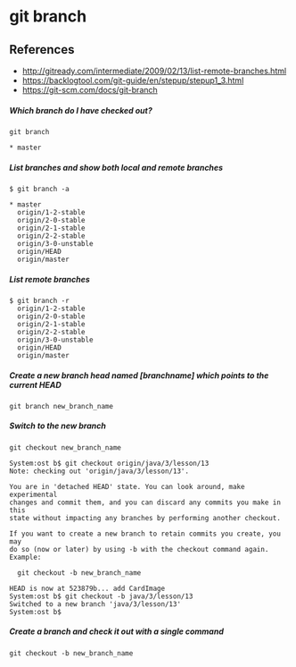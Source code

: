 # git branch

## References
* http://gitready.com/intermediate/2009/02/13/list-remote-branches.html
* https://backlogtool.com/git-guide/en/stepup/stepup1_3.html
* https://git-scm.com/docs/git-branch

##### Which branch do I have checked out?
```
git branch
```
```
* master
```

##### List branches and show both local and remote branches
```
$ git branch -a
```
```
* master
  origin/1-2-stable
  origin/2-0-stable
  origin/2-1-stable
  origin/2-2-stable
  origin/3-0-unstable
  origin/HEAD
  origin/master
```

##### List remote branches
```
$ git branch -r
  origin/1-2-stable
  origin/2-0-stable
  origin/2-1-stable
  origin/2-2-stable
  origin/3-0-unstable
  origin/HEAD
  origin/master
```



##### Create a new branch head named [branchname] which points to the current HEAD
```
git branch new_branch_name
```

##### Switch to the new branch
```
git checkout new_branch_name
```

```
System:ost b$ git checkout origin/java/3/lesson/13
Note: checking out 'origin/java/3/lesson/13'.

You are in 'detached HEAD' state. You can look around, make experimental
changes and commit them, and you can discard any commits you make in this
state without impacting any branches by performing another checkout.

If you want to create a new branch to retain commits you create, you may
do so (now or later) by using -b with the checkout command again. Example:

  git checkout -b new_branch_name

HEAD is now at 523879b... add CardImage
System:ost b$ git checkout -b java/3/lesson/13
Switched to a new branch 'java/3/lesson/13'
System:ost b$ 
```

##### Create a branch and check it out with a single command
```
git checkout -b new_branch_name
```

